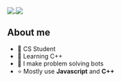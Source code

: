 <!--
**karyeet/karyeet** is a ✨ _special_ ✨ repository because its `README.md` (this file) appears on your GitHub profile.
-->

<!--![karyeet's GitHub stats](https://github-readme-stats.vercel.app/api?username=karyeet&show_icons=true&theme=codeSTACKr)
![Top Langs](https://github-readme-stats.vercel.app/api/top-langs/?username=karyeet&show_icons=true&theme=codeSTACKr&hide=html)
-->

<a href="https://github.com/karyeet/">
  <img align="center" src="https://github-readme-stats-6dhn9o90p-kareemrs.vercel.app/api?username=karyeet&show_icons=true&theme=codeSTACKr" />
</a>
<a href="https://github.com/karyeet/">
  <img align="center" src="https://github-readme-stats-6dhn9o90p-kareemrs.vercel.app/api/top-langs/?username=karyeet&show_icons=true&theme=codeSTACKr&hide=html" />
</a>

<h2>About me</h2>

- 🔭 CS Student
- 🌱 Learning C++
- 🤖 I make problem solving bots
- ⭐ Mostly use **Javascript** and **C++**
